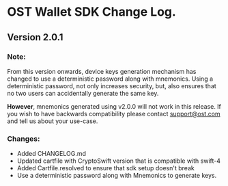 # OST Wallet SDK Change Log.

## Version 2.0.1

### Note:
From this version onwards, device keys generation mechanism has changed to use a deterministic 
password along with mnemonics. Using a deterministic password, not only increases security, but, 
also ensures that no two users can accidentally generate the same key.

**However**, mnemonics generated using v2.0.0 will not work in this release. If you wish 
to have backwards compatibility please contact support@ost.com and tell us about your use-case.

### Changes:
* Added CHANGELOG.md
* Updated cartfile with CryptoSwift version that is compatible with swift-4
* Added Cartfile.resolved to ensure that sdk setup doesn't break
* Use a deterministic password along with Mnemonics to generate keys.


